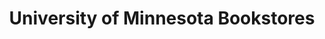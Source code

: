 ---
title: "University of Minnesota Bookstores"
url: /minneapolis/university-of-minnesota-bookstores/
shop: Bücher
---